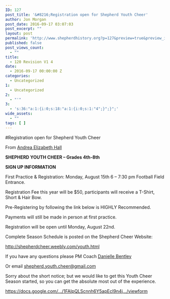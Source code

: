 ```yaml
---
ID: 127
post_title: '&#8216;Registration open for Shepherd Youth Cheer'
author: Jon Morgan
post_date: 2016-09-17 03:07:03
post_excerpt: ""
layout: post
permalink: 'http://www.shepherdhistory.org?p=127&preview=true&preview_id=127'
published: false
post_views_count:
  - ""
title:
  - 120 Revision V1 4
date:
  - 2016-09-17 00:00:00 Z
categories:
  - Uncategorized
1:
  - Uncategorized
2:
  - "'"
3:
  - 's:36:"a:1:{i:0;s:18:"a:1:{i:0;s:1:"4";}";}";'
wide_assets:
  - ""
tags: [ ]
---
```

#Registration open for Shepherd Youth Cheer

From <a class="c6" href="https://www.google.com/url?q=https://www.facebook.com/shepherd.cheer?fref%3Dnf&amp;sa=D&amp;ust=1470959521912000&amp;usg=AFQjCNFULDZ8zPMVpBvrPQxtwotEAvdYxg">Andrea Elizabeth Hall</a>

<strong>SHEPHERD YOUTH CHEER – Grades 4th-8th</strong>

<strong>SIGN UP INFORMATION</strong>

First Practice &amp; Registration: Monday, August 15th 6 – 7:30 pm Football Field Entrance.

Registration Fee this year will be $50, participants will receive a T-Shirt, Short &amp; Hair Bow.

Pre-Registering by following the link below is HIGHLY Recommended.

Payments will still be made in person at first practice.

Registration will be open until Monday, August 22nd.

Complete Season Schedule is posted on the Shepherd Cheer Website:

<a class="c6" href="https://www.google.com/url?q=http://shepherdcheer.weebly.com/youth.html&amp;sa=D&amp;ust=1470959521916000&amp;usg=AFQjCNHG8CieaRecqqgI9MJneeB1W_nEOg">http://shepherdcheer.weebly.com/youth.html</a>

If you have any questions please PM Coach <a class="c6" href="https://www.google.com/url?q=https://www.facebook.com/dani.girl113&amp;sa=D&amp;ust=1470959521916000&amp;usg=AFQjCNGczeYNs7f4t73JrixGhhfLXFh4YA">Danielle Bentley</a>

Or email shepherd.youth.cheer@gmail.com

Sorry about the short notice; but we would like to get this Youth Cheer Season started, so you can get the absolute most out of the experience.

<a class="c6" href="https://www.google.com/url?q=https://docs.google.com/forms/d/e/1FAIpQLScnnh6Y5apEcI9n4jtPT870iCFwVxIYHiKS8V4eECGxeTyZsw/viewform&amp;sa=D&amp;ust=1470959521918000&amp;usg=AFQjCNF8KcLUorMPqLPf7xZfAMY1RJ5SBw">https://docs.google.com/…/1FAIpQLScnnh6Y5apEcI9n4j…/viewform</a>